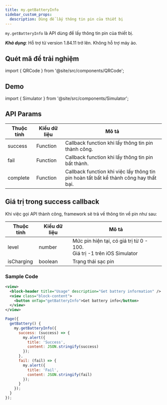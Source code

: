 ```yaml
---
title: my.getBatteryInfo
sidebar_custom_props:
  description: Dùng để lấy thông tin pin của thiết bị
---
```


`my.getBatteryInfo` là API dùng để lấy thông tin pin của thiết bị.

**_Khả dụng_**: Hỗ trợ từ version 1.84.11 trở lên. Không hỗ trợ máy ảo.

## Quét mã để trải nghiệm

import { QRCode } from '@site/src/components/QRCode';

<QRCode page="pages/api/battery/index" />

## Demo

import { Simulator } from '@site/src/components/Simulator';

<Simulator page="pages/api/battery/index" />

## API Params

| Thuộc tính | Kiểu dữ liệu | Mô tả                                                                                 |
| ---------- | ------------ | ------------------------------------------------------------------------------------- |
| success    | Function     | Callback function khi lấy thông tin pin thành công.                                   |
| fail       | Function     | Callback function khi lấy thông tin pin bất thành.                                    |
| complete   | Function     | Callback function khi việc lấy thông tin pin hoàn tất bất kể thành công hay thất bại. |

## Giá trị trong success callback

Khi việc gọi API thành công, framework sẽ trả về thông tin về pin như sau:

| Thuộc tính | Kiểu dữ liệu | Mô tả                                                                      |
| ---------- | ------------ | -------------------------------------------------------------------------- |
| level      | number       | Mức pin hiện tại, có giá trị từ 0 - 100.<br/>Giá trị -1 trên iOS Simulator |
| isCharging | boolean      | Trạng thái sạc pin                                                         |

### Sample Code

```xml
<view>
  <block-header title="Usage" description="Get battery information" />
  <view class="block-content">
    <button onTap="getBatteryInfo">Get battery info</button>
  </view>
</view>
```

```js
Page({
  getBattery() {
    my.getBatteryInfo({
      success: (success) => {
        my.alert({
          title: 'Success',
          content: JSON.stringify(success)
        });
      },
      fail: (fail) => {
        my.alert({
          title: 'Fail',
          content: JSON.stringify(fail)
        });
      }
    });
  }
});
```
